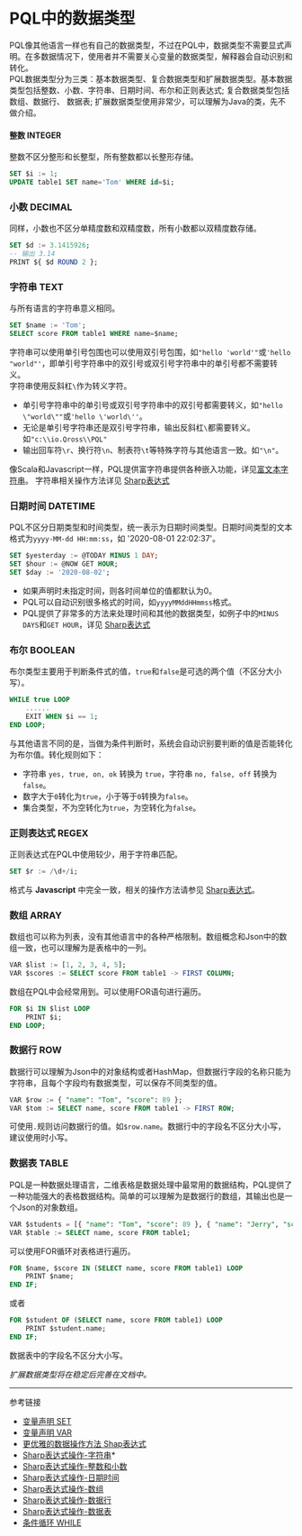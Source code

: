 # PQL中的数据类型
PQL像其他语言一样也有自己的数据类型，不过在PQL中，数据类型不需要显式声明。在多数据情况下，使用者并不需要关心变量的数据类型，解释器会自动识别和转化。  
PQL数据类型分为三类：基本数据类型、复合数据类型和扩展数据类型。基本数据类型包括整数、小数、字符串、日期时间、布尔和正则表达式; 复合数据类型包括数组、数据行、
数据表; 扩展数据类型使用非常少，可以理解为Java的类，先不做介绍。
#### 整数 INTEGER
整数不区分整形和长整型，所有整数都以长整形存储。
```sql
SET $i := 1;
UPDATE table1 SET name='Tom' WHERE id=$i;
```
### 小数 DECIMAL
同样，小数也不区分单精度数和双精度数，所有小数都以双精度数存储。
```sql
SET $d := 3.1415926;
-- 输出 3.14
PRINT ${ $d ROUND 2 };
```
### 字符串 TEXT
与所有语言的字符串意义相同。
```sql
SET $name := 'Tom';
SELECT score FROM table1 WHERE name=$name;
```
字符串可以使用单引号包围也可以使用双引号包围，如`"hello 'world'"`或`'hello "world"'`，即单引号字符串中的双引号或双引号字符串中的单引号都不需要转义。  
字符串使用反斜杠`\`作为转义字符。
* 单引号字符串中的单引号或双引号字符串中的双引号都需要转义，如`"hello \"world\""`或`'hello \'world\''`。
* 无论是单引号字符串还是双引号字符串，输出反斜杠`\`都需要转义。如`"c:\\io.Qross\\PQL"`
* 输出回车符`\r`、换行符`\n`、制表符`\t`等特殊字符与其他语言一致。如`"\n"`。

像Scala和Javascript一样，PQL提供富字符串提供各种嵌入功能，详见[富文本字符串](/doc/pql/rich)。
字符串相关操作方法详见 [Sharp表达式](/doc/pql/sharp-text)

### 日期时间 DATETIME
PQL不区分日期类型和时间类型，统一表示为日期时间类型。日期时间类型的文本格式为`yyyy-MM-dd HH:mm:ss`，如 '2020-08-01 22:02:37'。
```sql
SET $yesterday := @TODAY MINUS 1 DAY;
SET $hour := @NOW GET HOUR;
SET $day := '2020-08-02';
```
* 如果声明时未指定时间，则各时间单位的值都默认为0。
* PQL可以自动识别很多格式的时间，如`yyyyMMddHHmmss`格式。
* PQL提供了非常多的方法来处理时间和其他的数据类型，如例子中的`MINUS DAYS`和`GET HOUR`，详见 [Sharp表达式](/doc/pql/sharp-datetime)

### 布尔 BOOLEAN
布尔类型主要用于判断条件式的值，`true`和`false`是可选的两个值（不区分大小写）。
```sql
WHILE true LOOP
    ......
    EXIT WHEN $i == 1;
END LOOP;
```
与其他语言不同的是，当做为条件判断时，系统会自动识别要判断的值是否能转化为布尔值。转化规则如下：
* 字符串 `yes, true, on, ok` 转换为 `true`，字符串 `no, false, off` 转换为 `false`。
* 数字大于`0`转化为`true`，小于等于`0`转换为`false`。
* 集合类型，不为空转化为`true`，为空转化为`false`。
  
### 正则表达式 REGEX
正则表达式在PQL中使用较少，用于字符串匹配。
```sql
SET $r := /\d+/i;
```
格式与 **Javascript** 中完全一致，相关的操作方法请参见 [Sharp表达式](/doc/pql/sharp-regex)。

### 数组 ARRAY
数组也可以称为列表，没有其他语言中的各种严格限制。数组概念和Json中的数组一致，也可以理解为是表格中的一列。
```sql
VAR $list := [1, 2, 3, 4, 5];
VAR $scores := SELECT score FROM table1 -> FIRST COLUMN;
```
数组在PQL中会经常用到。可以使用FOR语句进行遍历。
```sql
FOR $i IN $list LOOP
    PRINT $i;
END LOOP;
```

### 数据行 ROW
数据行可以理解为Json中的对象结构或者HashMap，但数据行字段的名称只能为字符串，且每个字段均有数据类型，可以保存不同类型的值。
```sql
VAR $row := { "name": "Tom", "score": 89 };
VAR $tom := SELECT name, score FROM table1 -> FIRST ROW;
```
可使用`.`规则访问数据行的值。如`$row.name`。数据行中的字段名不区分大小写，建议使用时小写。

### 数据表 TABLE
PQL是一种数据处理语言，二维表格是数据处理中最常用的数据结构，PQL提供了一种功能强大的表格数据结构。简单的可以理解为是数据行的数组，其输出也是一个Json的对象数组。
```sql
VAR $students = [{ "name": "Tom", "score": 89 }, { "name": "Jerry", "score": 77 }];
VAR $table := SELECT name, score FROM table1;
```
可以使用FOR循环对表格进行遍历。
```sql
FOR $name, $score IN (SELECT name, score FROM table1) LOOP
    PRINT $name;
END IF;
```
或者
```sql
FOR $student OF (SELECT name, score FROM table1) LOOP
    PRINT $student.name;
END IF;
```
数据表中的字段名不区分大小写。

*扩展数据类型将在稳定后完善在文档中。*

---
参考链接
* [变量声明 SET](/doc/pql/set)
* [变量声明 VAR](/doc/pql/var)
* [更优雅的数据操作方法 Shap表达式](/doc/pql/sharp) 
* [Sharp表达式操作-字符串](/doc/pql/sharp-text)* 
* [Sharp表达式操作-整数和小数](/doc/pql/sharp-numeric)
* [Sharp表达式操作-日期时间](/doc/pql/sharp-datetime)
* [Sharp表达式操作-数组](/doc/pql/sharp-array)
* [Sharp表达式操作-数据行](/doc/pql/sharp-row)
* [Sharp表达式操作-数据表](/doc/pql/sharp-table)
* [条件循环 WHILE](/doc/pql/while)